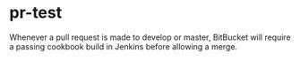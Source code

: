 # pr-test

Whenever a pull request is made to develop or master, BitBucket will require a passing cookbook build in Jenkins before allowing a merge.